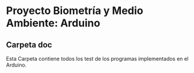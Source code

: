 # Proyecto Biometría y Medio Ambiente: Arduino
## Carpeta doc

Esta Carpeta contiene todos los test de los programas implementados en el Arduino.